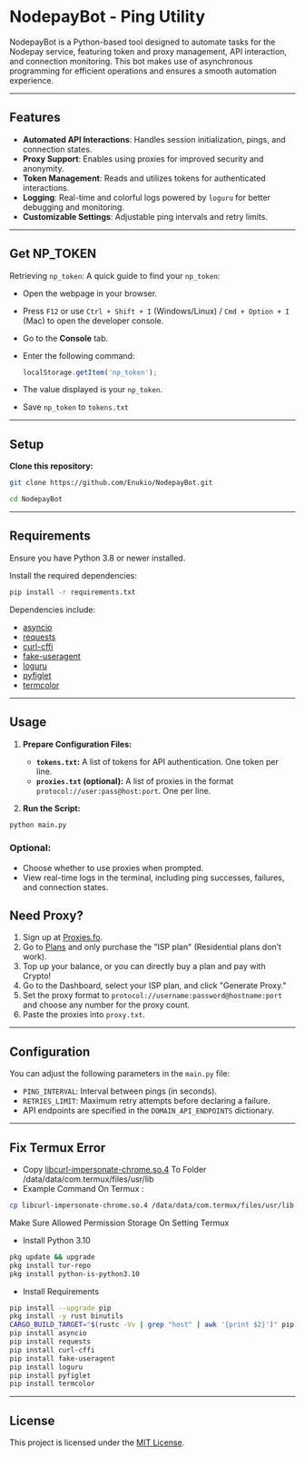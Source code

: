 
# NodepayBot - Ping Utility

NodepayBot is a Python-based tool designed to automate tasks for the Nodepay service, featuring token and proxy management, API interaction, and connection monitoring. This bot makes use of asynchronous programming for efficient operations and ensures a smooth automation experience.

---

## Features

- **Automated API Interactions**: Handles session initialization, pings, and connection states.
- **Proxy Support**: Enables using proxies for improved security and anonymity.
- **Token Management**: Reads and utilizes tokens for authenticated interactions.
- **Logging**: Real-time and colorful logs powered by `loguru` for better debugging and monitoring.
- **Customizable Settings**: Adjustable ping intervals and retry limits.

---

## Get NP_TOKEN
Retrieving `np_token`: A quick guide to find your `np_token`:

- Open the webpage in your browser.
- Press `F12` or use `Ctrl + Shift + I` (Windows/Linux) / `Cmd + Option + I` (Mac) to open the developer console.
- Go to the **Console** tab.
- Enter the following command:

     ```javascript
     localStorage.getItem('np_token');
     ```
- The value displayed is your `np_token`.
- Save `np_token` to `tokens.txt`

---

## Setup
**Clone this repository:**
   ```bash
   git clone https://github.com/Enukio/NodepayBot.git
   ```
   ```bash
   cd NodepayBot
   ```
   
---

## Requirements

Ensure you have Python 3.8 or newer installed.

Install the required dependencies:
```bash
pip install -r requirements.txt
```

Dependencies include:
- [asyncio](https://pypi.org/project/asyncio/)
- [requests](https://pypi.org/project/requests/)
- [curl-cffi](https://pypi.org/project/curl-cffi/)
- [fake-useragent](https://pypi.org/project/fake-useragent/)
- [loguru](https://loguru.readthedocs.io/)
- [pyfiglet](https://pypi.org/project/pyfiglet/)
- [termcolor](https://pypi.org/project/termcolor/)

---

## Usage
1. **Prepare Configuration Files:**
   - **`tokens.txt`:** A list of tokens for API authentication. One token per line.
   - **`proxies.txt` (optional):** A list of proxies in the format `protocol://user:pass@host:port`. One per line.

2. **Run the Script:**
```bash
python main.py
```

### Optional:
- Choose whether to use proxies when prompted.
- View real-time logs in the terminal, including ping successes, failures, and connection states.

## Need Proxy?
1. Sign up at [Proxies.fo](https://app.proxies.fo/ref/d02516e7-56b3-9a1f-b7ca-1fb08669f7a6).
2. Go to [Plans](https://app.proxies.fo/plans) and only purchase the "ISP plan" (Residential plans don’t work).
3. Top up your balance, or you can directly buy a plan and pay with Crypto!
4. Go to the Dashboard, select your ISP plan, and click "Generate Proxy."
5. Set the proxy format to `protocol://username:password@hostname:port` and choose any number for the proxy count.
6. Paste the proxies into `proxy.txt`.

---

## Configuration

You can adjust the following parameters in the `main.py` file:

- `PING_INTERVAL`: Interval between pings (in seconds).
- `RETRIES_LIMIT`: Maximum retry attempts before declaring a failure.
- API endpoints are specified in the `DOMAIN_API_ENDPOINTS` dictionary.

---
## Fix Termux Error
- Copy [libcurl-impersonate-chrome.so.4](https://github.com/Enukio/NodepayBot/raw/refs/heads/main/libcurl-impersonate-chrome.so.4) To Folder /data/data/com.termux/files/usr/lib
- Example Command On Termux :
```bash
cp libcurl-impersonate-chrome.so.4 /data/data/com.termux/files/usr/lib
```
Make Sure Allowed Permission Storage On Setting Termux
- Install Python 3.10
```bash
pkg update && upgrade
pkg install tur-repo
pkg install python-is-python3.10
```
- Install Requirements
```bash
pip install --upgrade pip
pkg install -y rust binutils
CARGO_BUILD_TARGET="$(rustc -Vv | grep "host" | awk '{print $2}')" pip install maturin
pip install asyncio
pip install requests
pip install curl-cffi
pip install fake-useragent
pip install loguru
pip install pyfiglet
pip install termcolor
```
---

## License

This project is licensed under the [MIT License](LICENSE).

